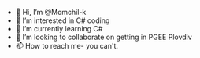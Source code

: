 - 👋 Hi, I’m @Momchil-k
- 👀 I’m interested in C# coding
- 🌱 I’m currently learning C#
- 💞️ I’m looking to collaborate on getting in PGEE Plovdiv
- 📫 How to reach me- you can't.
